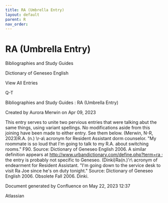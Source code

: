 ```yaml
---
title: RA (Umbrella Entry)
layout: default
parent: R
nav_order:
---
```


# RA (Umbrella Entry)

Bibliographies and Study Guides

Dictionary of Geneseo English

View All Entries

Q-T

Bibliographies and Study Guides : RA (Umbrella Entry)

Created by  Aurora Merwin on Apr 09, 2023

This entry serves to unite two pervious entries that were talking abut the same things, using variant spellings. No modifications aside from this joining have been made to either entry. See them below. (Merwin, N-R, 2023)R.A. (n.) \r-a\ acronym for Resident Assistant dorm counselor. &quot;My roommate is so loud that I'm going to talk to my R.A. about switching rooms.&quot; F90. Source: Dictionary of Geneseo English 2006. A similar definition appears at http://www.urbandictionary.com/define.php?term=ra ; the entry is probably not specific to Geneseo. (Dinki)Ra(n.)\'r\ acronym of endearment for Resident Assistant. &quot;I'm going down to the service desk to visit Ra Joe since he's on duty tonight.&quot; Source: Dictionary of Geneseo English 2006. Obsolete Fall 2006. Dinki.

Document generated by Confluence on May 22, 2023 12:37

Atlassian
